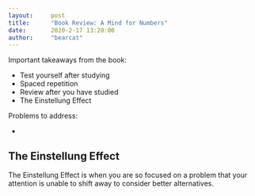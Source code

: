 ```yaml
---
layout:     post
title:      "Book Review: A Mind for Numbers"
date:       2020-2-17 13:28:00
author:     "bearcat"
---
```


Important takeaways from the book:

- Test yourself after studying
- Spaced repetition
- Review after you have studied
- The Einstellung Effect

Problems to address:

- 

## The Einstellung Effect

The Einstellung Effect is when you are so focused on a problem that your attention is unable to shift away to consider better alternatives.

